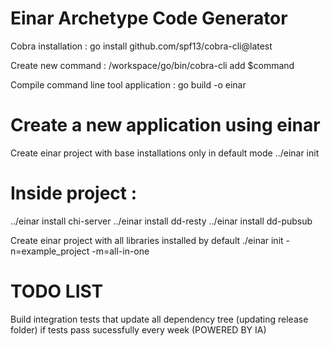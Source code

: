 # Einar Archetype Code Generator

Cobra installation :
go install github.com/spf13/cobra-cli@latest

Create new command :
/workspace/go/bin/cobra-cli add $command

Compile command line tool application : 
go build -o einar

# Create a new application using einar
Create einar project with base installations only in default mode
../einar init

# Inside project :
../einar install chi-server
../einar install dd-resty
../einar install dd-pubsub

Create einar project with all libraries installed by default
./einar init -n=example_project -m=all-in-one

# TODO LIST
Build integration tests that update all dependency tree (updating release folder) if tests pass sucessfully every week (POWERED BY IA)